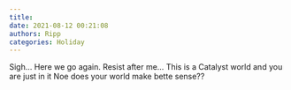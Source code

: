 ```yaml
---
title: 
date: 2021-08-12 00:21:08
authors: Ripp
categories: Holiday
---
```


 Sigh… 
Here we go again. 
Resist after me…
This is a Catalyst world and you are just in it
Noe does your world make bette sense??
